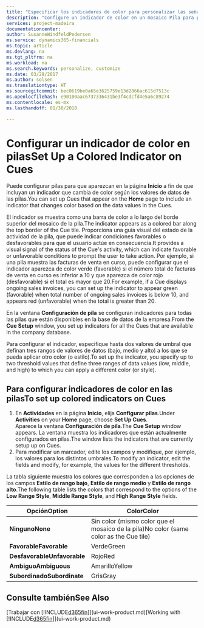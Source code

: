 ```yaml
---
title: "Especificar los indicadores de color para personalizar las señales visuales acerca de la actividad de una pila | Documentos de Microsoft"
description: "Configure un indicador de color en un mosaico Pila para proporcionar una señal visual personalizada de la actividad de la pila."
services: project-madeira
documentationcenter: 
author: SusanneWindfeldPedersen
ms.service: dynamics365-financials
ms.topic: article
ms.devlang: na
ms.tgt_pltfrm: na
ms.workload: na
ms.search.keywords: personalize, customize
ms.date: 03/29/2017
ms.author: solsen
ms.translationtype: HT
ms.sourcegitcommit: bec0619be0a65e3625759e13d2866ac615d7513c
ms.openlocfilehash: e90100aac6737336431be3f4cdcfd4e5a6c89274
ms.contentlocale: es-mx
ms.lasthandoff: 01/30/2018

---
```

# <a name="set-up-a-colored-indicator-on-cues"></a><span data-ttu-id="37826-103">Configurar un indicador de color en pilas</span><span class="sxs-lookup"><span data-stu-id="37826-103">Set Up a Colored Indicator on Cues</span></span>
<span data-ttu-id="37826-104">Puede configurar pilas para que aparezcan en la página **Inicio** a fin de que incluyan un indicador que cambia de color según los valores de datos de las pilas.</span><span class="sxs-lookup"><span data-stu-id="37826-104">You can set up Cues that appear on the **Home** page to include an indicator that changes color based on the data values in the Cues.</span></span>

<span data-ttu-id="37826-105">El indicador se muestra como una barra de color a lo largo del borde superior del mosaico de la pila.</span><span class="sxs-lookup"><span data-stu-id="37826-105">The indicator appears as a colored bar along the top border of the Cue tile.</span></span> <span data-ttu-id="37826-106">Proporciona una guía visual del estado de la actividad de la pila, que puede indicar condiciones favorables o desfavorables para que el usuario actúe en consecuencia.</span><span class="sxs-lookup"><span data-stu-id="37826-106">It provides a visual signal of the status of the Cue's activity, which can indicate favorable or unfavorable conditions to prompt the user to take action.</span></span> <span data-ttu-id="37826-107">Por ejemplo, si una pila muestra las facturas de venta en curso, puede configurar que el indicador aparezca de color verde (favorable) si el número total de facturas de venta en curso es inferior a 10 y que aparezca de color rojo (desfavorable) si el total es mayor que 20.</span><span class="sxs-lookup"><span data-stu-id="37826-107">For example, if a Cue displays ongoing sales invoices, you can set up the indicator to appear green (favorable) when total number of ongoing sales invoices is below 10, and appears red (unfavorable) when the total is greater than 20.</span></span>

<span data-ttu-id="37826-108">En la ventana **Configuración de pila** se configuran indicadores para todas las pilas que están disponibles en la base de datos de la empresa.</span><span class="sxs-lookup"><span data-stu-id="37826-108">From the **Cue Setup** window, you set up indicators for all the Cues that are available in the company database.</span></span>

<span data-ttu-id="37826-109">Para configurar el indicador, especifique hasta dos valores de umbral que definan tres rangos de valores de datos (bajo, medio y alto) a los que se pueda aplicar otro color (o estilo).</span><span class="sxs-lookup"><span data-stu-id="37826-109">To set up the indicator, you specify up to two threshold values that define three ranges of data values (low, middle, and high) to which you can apply a different color (or style).</span></span>

## <a name="to-set-up-colored-indicators-on-cues"></a><span data-ttu-id="37826-110">Para configurar indicadores de color en las pilas</span><span class="sxs-lookup"><span data-stu-id="37826-110">To set up colored indicators on Cues</span></span>
1. <span data-ttu-id="37826-111">En **Actividades** en la página **Inicio**, elija **Configurar pilas**.</span><span class="sxs-lookup"><span data-stu-id="37826-111">Under **Activities** on your **Home** page, choose **Set Up Cues**.</span></span>  
   <span data-ttu-id="37826-112">Aparece la ventana **Configuración de pila**.</span><span class="sxs-lookup"><span data-stu-id="37826-112">The **Cue Setup** window appears.</span></span> <span data-ttu-id="37826-113">La ventana muestra los indicadores que están actualmente configurados en pilas.</span><span class="sxs-lookup"><span data-stu-id="37826-113">The window lists the indicators that are currently setup up on Cues.</span></span>
2. <span data-ttu-id="37826-114">Para modificar un marcador, edite los campos y modifique, por ejemplo, los valores para los distintos umbrales.</span><span class="sxs-lookup"><span data-stu-id="37826-114">To modify an indicator, edit the fields and modify, for example, the values for the different thresholds.</span></span>  

<span data-ttu-id="37826-115">La tabla siguiente muestra los colores que corresponden a las opciones de los campos **Estilo de rango bajo**, **Estilo de rango medio** y **Estilo de rango alto**.</span><span class="sxs-lookup"><span data-stu-id="37826-115">The following table lists the colors that correspond to the options of the **Low Range Style**, **Middle Range Style**, and **High Range Style** fields.</span></span>

| <span data-ttu-id="37826-116">Opción</span><span class="sxs-lookup"><span data-stu-id="37826-116">Option</span></span> | <span data-ttu-id="37826-117">Color</span><span class="sxs-lookup"><span data-stu-id="37826-117">Color</span></span> |
| --- | --- |
| <span data-ttu-id="37826-118">**Ninguno**</span><span class="sxs-lookup"><span data-stu-id="37826-118">**None**</span></span> |<span data-ttu-id="37826-119">Sin color (mismo color que el mosaico de la pila)</span><span class="sxs-lookup"><span data-stu-id="37826-119">No color (same color as the Cue tile)</span></span>|
| <span data-ttu-id="37826-120">**Favorable**</span><span class="sxs-lookup"><span data-stu-id="37826-120">**Favorable**</span></span> |<span data-ttu-id="37826-121">Verde</span><span class="sxs-lookup"><span data-stu-id="37826-121">Green</span></span> |
| <span data-ttu-id="37826-122">**Desfavorable**</span><span class="sxs-lookup"><span data-stu-id="37826-122">**Unfavorable**</span></span> |<span data-ttu-id="37826-123">Rojo</span><span class="sxs-lookup"><span data-stu-id="37826-123">Red</span></span> |
| <span data-ttu-id="37826-124">**Ambiguo**</span><span class="sxs-lookup"><span data-stu-id="37826-124">**Ambiguous**</span></span> |<span data-ttu-id="37826-125">Amarillo</span><span class="sxs-lookup"><span data-stu-id="37826-125">Yellow</span></span> |
| <span data-ttu-id="37826-126">**Subordinado**</span><span class="sxs-lookup"><span data-stu-id="37826-126">**Subordinate**</span></span> |<span data-ttu-id="37826-127">Gris</span><span class="sxs-lookup"><span data-stu-id="37826-127">Gray</span></span> |

## <a name="see-also"></a><span data-ttu-id="37826-128">Consulte también</span><span class="sxs-lookup"><span data-stu-id="37826-128">See Also</span></span>
<span data-ttu-id="37826-129">[Trabajar con [!INCLUDE[d365fin](includes/d365fin_md.md)]](ui-work-product.md)</span><span class="sxs-lookup"><span data-stu-id="37826-129">[Working with [!INCLUDE[d365fin](includes/d365fin_md.md)]](ui-work-product.md)</span></span>

